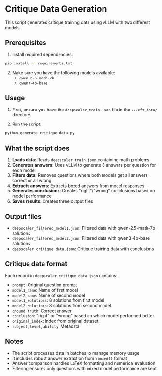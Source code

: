 # Critique Data Generation

This script generates critique training data using vLLM with two different models.

## Prerequisites

1. Install required dependencies:
```bash
pip install -r requirements.txt
```

2. Make sure you have the following models available:
   - `qwen-2.5-math-7b`
   - `qwen3-4b-base`

## Usage

1. First, ensure you have the `deepscaler_train.json` file in the `../cft_data/` directory.

2. Run the script:
```bash
python generate_critique_data.py
```

## What the script does

1. **Loads data**: Reads `deepscaler_train.json` containing math problems
2. **Generates answers**: Uses vLLM to generate 8 answers per question for each model
3. **Filters data**: Removes questions where both models get all answers correct or all wrong
4. **Extracts answers**: Extracts boxed answers from model responses
5. **Generates conclusions**: Creates "right"/"wrong" conclusions based on model performance
6. **Saves results**: Creates three output files

## Output files

- `deepscaler_filtered_model1.json`: Filtered data with qwen-2.5-math-7b solutions
- `deepscaler_filtered_model2.json`: Filtered data with qwen3-4b-base solutions  
- `deepscaler_critique_data.json`: Critique training data with conclusions

## Critique data format

Each record in `deepscaler_critique_data.json` contains:
- `prompt`: Original question prompt
- `model1_name`: Name of first model
- `model2_name`: Name of second model
- `model1_solutions`: 8 solutions from first model
- `model2_solutions`: 8 solutions from second model
- `ground_truth`: Correct answer
- `conclusion`: "right" or "wrong" based on which model performed better
- `original_index`: Index from original dataset
- `subject`, `level`, `ability`: Metadata

## Notes

- The script processes data in batches to manage memory usage
- It includes robust answer extraction from `\boxed{}` format
- Answer comparison handles LaTeX formatting and numerical evaluation
- Filtering ensures only questions with mixed model performance are kept 